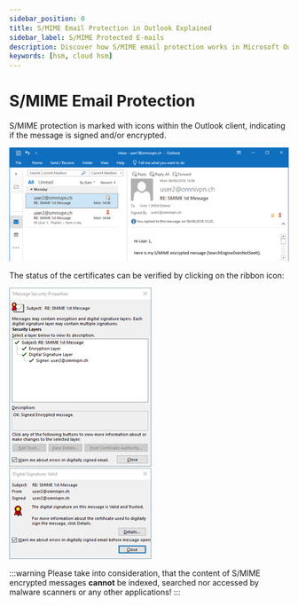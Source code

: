 ```yaml
---
sidebar_position: 0
title: S/MIME Email Protection in Outlook Explained
sidebar_label: S/MIME Protected E-mails
description: Discover how S/MIME email protection works in Microsoft Outlook, ensuring secure signing and encryption for messages. Learn how to identify protected emails, verify certificates, and understand the limitations of S/MIME encryption, including its impact on searchability and malware scanning.
keywords: [hsm, cloud hsm]
---
```



# S/MIME Email Protection

S/MIME protection is marked with icons within the Outlook client, indicating if the message is signed and/or encrypted.

![](../img/signed-email2.png)

The status of the certificates can be verified by clicking on the ribbon icon:

![](../img/cert-check.png)
![](../img/cert-check-validity.png)

:::warning
Please take into consideration, that the content of S/MIME encrypted messages **cannot** be indexed, searched nor accessed by malware scanners or any other applications!
:::
